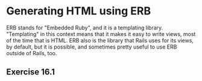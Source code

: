 # Generating HTML using ERB

ERB stands for "Embedded Ruby", and it is a templating library. "Templating" in
this context means that it makes it easy to write views, most of the time that
is HTML. ERB also is the library that Rails uses for its views, by default, but
it is possible, and sometimes pretty useful to use ERB outside of Rails, too.

## Exercise 16.1





